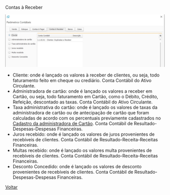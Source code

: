 Contas à Receber

![](images/contabilidade_parametro_contabil_contas_receber.JPG)

- Cliente: onde é lançado os valores à receber de clientes, ou seja, todo faturamento feito em cheque ou crediário. Conta Contábil do Ativo Circulante.
- Administradora de cartão: onde é lançado os valores a receber em  Cartão, ou seja, todo faturamento em Cartão, como o Débito, Crédito, Refeição, descontado as taxas. Conta Contábil do Ativo Circulante.
- Taxa administrativa do cartão: onde é lançado os valores de taxas da administradora de cartão ou de antecipação de cartão que foram calculadas de acordo com os percentuais previamente cadastrados no [Cadastro da administradora de Cartão](financeiro_administradora_cartao.md). Conta Contábil de Resultado-Despesas-Despesas Financeiras.
- Juros recebido: onde é lançado os valores de juros provenientes de recebíveis de clientes. Conta Contábil de Resultado-Receita-Receitas Financeiras.
- Multas recebido: onde é lançado os valores multa provenientes de recebíveis de clientes. Conta Contábil de Resultado-Receita-Receitas Financeiras.
- Desconto Concedido: onde é lançado os valores de desconto provenientes de recebíveis de clientes. Conta Contábil de Resultado-Despesas-Despesas Financeiras.





[Voltar](ajustes_contabilidade.md)

